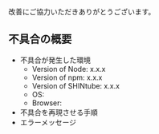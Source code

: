 改善にご協力いただきありがとうございます。

## 不具合の概要
- 不具合が発生した環境
    - Version of Node: x.x.x
    - Version of npm: x.x.x
    - Version of SHINtube: x.x.x
    - OS:
    - Browser:
- 不具合を再現させる手順
- エラーメッセージ